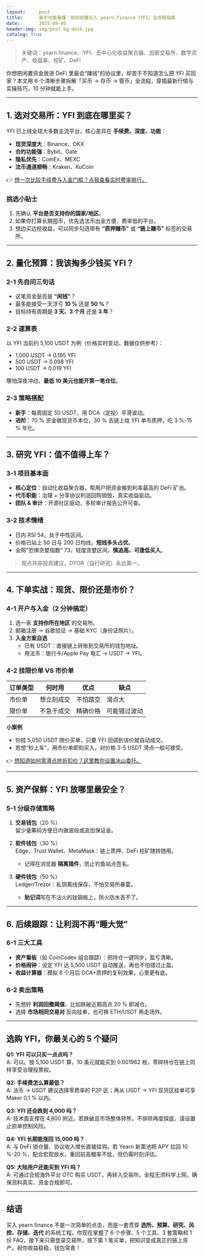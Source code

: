 ```yaml
---
layout:     post
title:      新手也能看懂：如何优雅买入 yearn.finance（YFI）全流程指南
date:       2025-09-05
header-img: img/post-bg-desk.jpg
catalog: true
---
```


> 关键词：yearn.finance、YFI、去中心化收益聚合器、加密交易所、数字资产、收益率、挖矿、DeFi

你想把闲置资金放进 DeFi 里最会“赚钱”的协议里，却苦于不知道怎么把 YFI 买回家？本文用 6 个清晰步骤拆解「买币 → 存币 → 管币」全流程，穿插最新行情与实操技巧，10 分钟就能上手。  

---

## 1. 选对交易所：YFI 到底在哪里买？

YFI 已上线全球大多数主流平台，核心差异在 **手续费、深度、功能**：

- **现货深度大**：Binance、OKX  
- **合约功能强**：Bybit、Gate  
- **隐私优先**：CoinEx、MEXC  
- **法币通道顺畅**：Kraken、KuCoin  

👉 [想一次比较手续费与入金门槛？点我查看实时费率排行。](https://okxdog.com/)

### 挑选小贴士
1. 先确认 **平台是否支持你的国家/地区**。  
2. 如果你打算长期囤币，优先选法币出金方便、费率低的平台。  
3. 想边买边挖收益，可以同步勾选带有 **“质押赚币”** 或 **“链上赚币”** 标签的交易所。

---

## 2. 量化预算：我该掏多少钱买 YFI？

### 2-1 先自问三句话
- 这笔资金是否是 **“闲钱”**？  
- 最多能接受一天浮亏 **10 %** 还是 **50 %**？  
- 目标持有周期是 **3 天、3 个月** 还是 **3 年**？

### 2-2 速算表
以 YFI 当前约 5,100 USDT 为例（价格实时变动，数据仅供参考）：

- 1,000 USDT → 0.195 YFI  
- 500 USDT → 0.098 YFI  
- 100 USDT → 0.019 YFI  

哪怕深夜冲动，**最低 10 美元也能开第一笔仓位**。  

### 2-3 策略搭配
- **新手**：每周固定 50 USDT，用 DCA（定投）平滑波动。  
- **进阶**：70 % 资金做现货币本位，30 % 去链上给 YFI 单币质押，吃 3 %-15 % 年化。  

---

## 3. 研究 YFI：值不值得上车？

### 3-1 项目基本面
- **核心定位**：自动化收益聚合器，帮用户把资金搬到利率最高的 DeFi 矿池。  
- **代币职能**：治理 + 分享协议利润回购销毁，真实收益驱动。  
- **团队 & 审计**：开源社区驱动，多轮审计报告公开可查。

### 3-2 技术情绪
- 日内 RSI 54，处于中性区间。  
- 价格已站上 50 日与 200 日均线，**短线多头占优**。  
- 全网“恐惧贪婪指数” 73，轻度贪婪区间，**慎追高、可逢低买入**。

> 观点并非投资建议，DYOR（自行研究）永远第一。

---

## 4. 下单实战：现货、限价还是市价？

### 4-1 开户与入金（2 分钟搞定）
1. 选一家 **支持你所在地区** 的交易所。  
2. 邮箱注册 → 谷歌验证 → 基础 KYC（身份证照片）。  
3. **入金方案自选**  
   - 已有 USDT：直接链上转账到交易所的钱包地址。  
   - 用法币：银行卡/Apple Pay 电汇 → USDT → YFI。  

### 4-2 挂限价单 VS 市价单
| 订单类型 | 何时用 | 优点 | 缺点 |
| --- | --- | --- | --- |
| 市价单 | 想立刻成交 | 不怕踏空 | 滑点大 |
| 限价单 | 不急于成交 | 精确价格 | 可能错过波动 |

**小案例**  
- 你挂 5,050 USDT 限价买单，只要 YFI 回调到该价就自动成交。  
- 若想“秒上车”，用市价单即刻买入，对价格 3-5 USDT 滑点一般可接受。

👉 [想知道如何零滑点抢折扣价？这里教你设置冰山委托。](https://okxdog.com/)

---

## 5. 资产保鲜：YFI 放哪里最安全？

### 5-1 分级存储策略
1. **交易钱包**（20 %）  
   留少量筹码方便日内做波段或追加保证金。

2. **软件钱包**（30 %）  
   Edge、Trust Wallet、MetaMask：链上质押、DeFi 挖矿随转随用。  
   - 记得在浏览器 **隔离插件**，防止钓鱼站点签名。

3. **硬件钱包**（50 %）  
   Ledger/Trezor：私钥离线保存，不怕交易所暴雷。  
   - **助记词**写在不沾火的钛钢板上，防火防水丢不了。

---

## 6. 后续跟踪：让利润不再“睡大觉”

### 6-1 三大工具
- **资产看板**（如 CoinCodex 组合跟踪）：把持仓一键同步，盈亏清晰。  
- **价格闹钟**：设定 YFI 达 5,500 USDT 自动推送，再也不怕错过止盈。  
- **收益计算器**：模拟 6 个月后 DCA+质押的复利效果，心里更有底。

### 6-2 卖出策略
- 先想好 **利润回撤阈值**，比如跌破近期高点 20 % 即减仓。  
- 选择 **市场相同交易对** 反向挂单，也可换 ETH/USDT 再走场外。

---

## 选购 YFI，你最关心的 5 个疑问

**Q1: YFI 可以只买一点点吗？**  
A: 可以。按 5,100 USDT 算，10 美元就能买到 0.001962 枚，零碎持仓在链上同样享受治理投票权。  

**Q2: 手续费怎么算最低？**  
A: 法币 → USDT 建议选择零费率的 P2P 区；再从 USDT → YFI 现货区挂单可享 Maker 0.1 % 以内。  

**Q3: YFI 还会跌到 4,000 吗？**  
A: 技术面支撑在 4,800 附近。若跌破且市场整体转熊，不排除再度探底，请设置止损单控制风险。  

**Q4: YFI 长期能涨回 15,000 吗？**  
A: 与 DeFi 锁仓量、协议收入增长直接挂钩。若 Yearn 新策池把 APY 拉回 10 %-20 %，配合宏观放水，重回前高概率不低，但仍需时刻评估。  

**Q5: 大陆用户还能买到 YFI 吗？**  
A: 可通过合规海外平台 OTC 购买 USDT，再转入交易所，全程无须科学上网，确保资料真实、资金合规即可。  

---

## 结语

买入 yearn.finance 不是一次简单的点击，而是一套贯穿 **选所、预算、研究、风控、存储、迭代** 的系统工程。你现在掌握了 6 个步骤、5 个工具、3 套策略和 1 份 FAQ，接下来只需登录交易所，按下第 1 笔买单，把知识变成真正的链上资产。祝你收益稳稳，钱包常青！